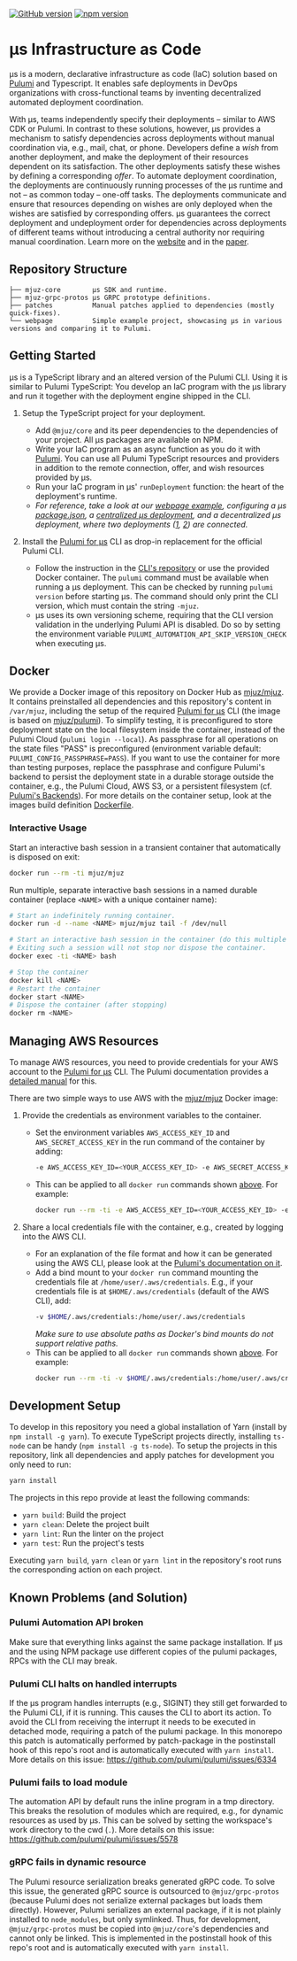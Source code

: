 [![GitHub version](https://badge.fury.io/gh/mjuz-iac%2Fmjuz.svg)](https://badge.fury.io/gh/mjuz-iac%2Fmjuz)
[![npm version](https://badge.fury.io/js/%40mjuz%2Fcore.svg)](https://badge.fury.io/js/%40mjuz%2Fcore)

# µs Infrastructure as Code

µs is a modern, declarative infrastructure as code (IaC) solution based on [Pulumi](https://pulumi.com) and Typescript.
It enables safe deployments in DevOps organizations with cross-functional teams
by inventing decentralized automated deployment coordination.

With µs, teams independently specify their deployments – similar to AWS CDK or Pulumi.
In contrast to these solutions, however,
µs provides a mechanism to satisfy dependencies across deployments
without manual coordination via, e.g., mail, chat, or phone.
Developers define a *wish* from another deployment,
and make the deployment of their resources dependent on its satisfaction.
The other deployments satisfy these wishes
by defining a corresponding *offer*.
To automate deployment coordination,
the deployments are continuously running processes of the  µs runtime and not – as common today – one-off tasks.
The deployments communicate and ensure that resources depending on wishes are
only deployed when the wishes are satisfied by corresponding offers.
µs guarantees the correct deployment and undeployment order
for dependencies across deployments of different teams without introducing a central authority
nor requiring  manual coordination.
Learn more on the [website](https://mjuz.rocks) and in the [paper](https://mjuz.rocks/assets/pdf/papers/2021_Automating-Serverless-Deployments-for-DevOps-Organizations.pdf).

## Repository Structure

```
├── mjuz-core        µs SDK and runtime.
├── mjuz-grpc-protos µs GRPC prototype definitions.
├── patches          Manual patches applied to dependencies (mostly quick-fixes).
└── webpage          Simple example project, showcasing µs in various versions and comparing it to Pulumi.
```

## Getting Started

µs is a TypeScript library and an altered version of the Pulumi CLI.
Using it is similar to Pulumi TypeScript:
You develop an IaC program with the µs library and run it together with the deployment engine shipped in the CLI.

1. Setup the TypeScript project for your deployment.
	
	* Add `@mjuz/core` and its peer dependencies to the dependencies of your project.
	  All µs packages are available on NPM.
	* Write your IaC program as an async function as you do it with [Pulumi](https://pulumi.com). 
	  You can use all Pulumi TypeScript resources and providers in addition to the remote connection, offer,
	  and wish resources provided by µs.
	* Run your IaC program in µs' `runDeployment` function: the heart of the deployment's runtime.
	* *For reference, take a look at our [webpage example](webpage),
	  configuring a µs [package.json](webpage/package.json),
	  a [centralized µs deployment](webpage/src/central-mjuz/index.ts),
	  and a decentralized µs deployment,
	  where two deployments ([1](webpage/src/decentral-mjuz/bucket/index.ts), [2](webpage/src/decentral-mjuz/content/index.ts)) are connected.*
	
2. Install the [Pulumi for µs](https://github.com/mjuz-iac/pulumi) CLI as drop-in replacement for the official Pulumi CLI.

	* Follow the instruction in the [CLI's repository](https://github.com/mjuz-iac/pulumi)
	  or use the provided Docker container. The `pulumi` command must be available when running a µs deployment.
	  This can be checked by running `pulumi version` before starting µs. The command should only print the CLI version,
	  which must contain the string `-mjuz`.
	* µs uses its own versioning scheme, requiring that the CLI version validation in the underlying Pulumi API
	  is disabled. Do so by setting the environment variable `PULUMI_AUTOMATION_API_SKIP_VERSION_CHECK` when
	  executing µs.
	
## Docker

We provide a Docker image of this repository on Docker Hub as [mjuz/mjuz](https://hub.docker.com/r/mjuz/mjuz).
It contains preinstalled all dependencies and this repository's content in `/var/mjuz`,
including the setup of the required [Pulumi for µs](https://github.com/mjuz-iac/pulumi) CLI (the image is based on [mjuz/pulumi](https://hub.docker.com/r/mjuz/mjuz)).
To simplify testing, it is preconfigured to store deployment state on the local filesystem inside the container,
instead of the Pulumi Cloud (`pulumi login --local`).
As passphrase for all operations on the state files "PASS" is preconfigured (environment variable default: `PULUMI_CONFIG_PASSPHRASE=PASS`).
If you want to use the container for more than testing purposes,
replace the passphrase and configure Pulumi's backend to persist the deployment state in a durable storage outside the container,
e.g., the Pulumi Cloud, AWS S3, or a persistent filesystem (cf. [Pulumi's Backends](https://www.pulumi.com/docs/intro/concepts/state/)).
For more details on the container setup,
look at the images build definition [Dockerfile](Dockerfile).

### Interactive Usage

Start an interactive bash session in a transient container that automatically is disposed on exit:

```bash
docker run --rm -ti mjuz/mjuz
```

Run multiple, separate interactive bash sessions in a named durable container
(replace `<NAME>` with a unique container name):

```bash
# Start an indefinitely running container.
docker run -d --name <NAME> mjuz/mjuz tail -f /dev/null

# Start an interactive bash session in the container (do this multiple times in parallel).
# Exiting such a session will not stop nor dispose the container.
docker exec -ti <NAME> bash

# Stop the container
docker kill <NAME>
# Restart the container
docker start <NAME>
# Dispose the container (after stopping)
docker rm <NAME>
```

## Managing AWS Resources

To manage AWS resources, you need to provide credentials for your AWS account to the [Pulumi for µs](https://github.com/mjuz-iac/pulumi) CLI.
The Pulumi documentation provides a [detailed manual](https://pulumi.io/install/aws.html) for this.

There are two simple ways to use AWS with the [mjuz/mjuz](https://hub.docker.com/r/mjuz/mjuz) Docker image:

1. Provide the credentials as environment variables to the container.

	* Set the environment variables `AWS_ACCESS_KEY_ID` and `AWS_SECRET_ACCESS_KEY` in the run command of the container by adding:
	  ```bash
	  -e AWS_ACCESS_KEY_ID=<YOUR_ACCESS_KEY_ID> -e AWS_SECRET_ACCESS_KEY=<YOUR_SECRET_ACCESS_KEY>
	  ```
	* This can be applied to all `docker run` commands shown [above](#interactive-usage). For example:
	  ```bash
	  docker run --rm -ti -e AWS_ACCESS_KEY_ID=<YOUR_ACCESS_KEY_ID> -e AWS_SECRET_ACCESS_KEY=<YOUR_SECRET_ACCESS_KEY> mjuz/mjuz
	  ```
	
2. Share a local credentials file with the container, e.g., created by logging into the AWS CLI.

	* For an explanation of the file format and how it can be generated using the AWS CLI, please look at the [Pulumi's documentation on it](https://pulumi.io/install/aws.html).
	* Add a bind mount to your `docker run` command mounting the credentials file at `/home/user/.aws/credentials`.
	  E.g., if your credentials file is at `$HOME/.aws/credentials` (default of the AWS CLI), add:
	  ```bash
	  -v $HOME/.aws/credentials:/home/user/.aws/credentials
	  ```
      *Make sure to use absolute paths as Docker's bind mounts do not support relative paths.*
	* This can be applied to all `docker run` commands shown [above](#interactive-usage). For example:
	  ```bash
	  docker run --rm -ti -v $HOME/.aws/credentials:/home/user/.aws/credentials mjuz/mjuz
	  ```

## Development Setup

To develop in this repository you need a global installation of Yarn (install by `npm install -g yarn`).
To execute TypeScript projects directly, installing `ts-node` can be handy (`npm install -g ts-node`).
To setup the projects in this repository, link all dependencies and apply patches for development
you only need to run:

```bash
yarn install
```

The projects in this repo provide at least the following commands:

* `yarn build`: Build the project
* `yarn clean`: Delete the project built
* `yarn lint`: Run the linter on the project
* `yarn test`: Run the project's tests

Executing `yarn build`, `yarn clean` or `yarn lint` in the repository's root
runs the corresponding action on each project.

## Known Problems (and Solution)

### Pulumi Automation API broken

Make sure that everything links against the same package installation. If µs and the using NPM package use different copies of the pulumi packages, RPCs with the CLI may break.

### Pulumi CLI halts on handled interrupts

If the µs program handles interrupts (e.g., SIGINT) they still get forwarded to the Pulumi CLI, if it is running.
This causes the CLI to abort its action.
To avoid the CLI from receiving the interrupt it needs to be executed in detached mode, requiring a patch of the pulumi package.
In this monorepo this patch is automatically performed by patch-package in the postinstall hook of this repo's root and is automatically executed with `yarn install`.
More details on this issue: https://github.com/pulumi/pulumi/issues/6334

### Pulumi fails to load module

The automation API by default runs the inline program in a tmp directory.
This breaks the resolution of modules which are required, e.g., for dynamic resources as used by µs.
This can be solved by setting the workspace's work directory to the cwd (`.`).
More details on this issue: https://github.com/pulumi/pulumi/issues/5578

### gRPC fails in dynamic resource

The Pulumi resource serialization breaks generated gRPC code.
To solve this issue, the generated gRPC source is outsourced to `@mjuz/grpc-protos`
(because Pulumi does not serialize external packages but loads them directly).
However, Pulumi serializes an external package, if it is not plainly installed to `node_modules`, but only symlinked.
Thus, for development, `@mjuz/grpc-protos` must be copied into `@mjuz/core`'s dependencies and cannot only be linked.
This is implemented in the postinstall hook of this repo's root and is automatically executed with `yarn install`.
